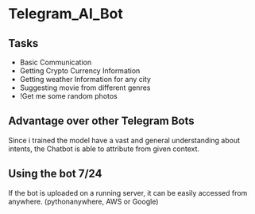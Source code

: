 # Telegram_AI_Bot

## Tasks

- Basic Communication
- Getting Crypto Currency Information
- Getting weather Information for any city
- Suggesting movie from different genres
- !Get me some random photos

## Advantage over other Telegram Bots

Since i trained the model have a vast and general understanding about intents, the Chatbot is able to attribute from given context. 

## Using the bot 7/24

If the bot is uploaded on a running server, it can be easily accessed from anywhere. (pythonanywhere, AWS or Google)


